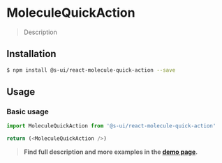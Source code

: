 # MoleculeQuickAction

> Description

<!-- ![](./assets/preview.png) -->

## Installation

```sh
$ npm install @s-ui/react-molecule-quick-action --save
```

## Usage

### Basic usage
```js
import MoleculeQuickAction from '@s-ui/react-molecule-quick-action'

return (<MoleculeQuickAction />)
```


> **Find full description and more examples in the [demo page](#).**
